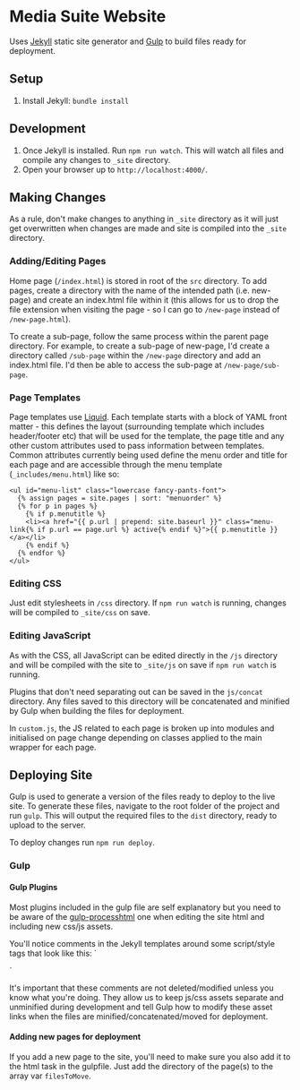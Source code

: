 # Media Suite Website

Uses [Jekyll](https://jekyllrb.com/) static site generator and [Gulp](http://gulpjs.com/) to build files ready for deployment.

## Setup

1. Install Jekyll: `bundle install`

## Development

1. Once Jekyll is installed.  Run `npm run watch`. This will watch all files and compile any changes to `_site` directory.
1. Open your browser up to `http://localhost:4000/`.

## Making Changes

As a rule, don't make changes to anything in `_site` directory as it will just get overwritten when changes are made and site is compiled into the `_site` directory.

### Adding/Editing Pages

Home page (`/index.html`) is stored in root of the `src` directory. To add pages, create a directory with the name of the intended path (i.e. new-page) and create an index.html file within it (this allows for us to drop the file extension when visiting the page - so I can go to `/new-page` instead of `/new-page.html`).

To create a sub-page, follow the same process within the parent page directory. For example, to create a sub-page of new-page, I'd create a directory called `/sub-page` within the `/new-page` directory and add an index.html file. I'd then be able to access the sub-page at `/new-page/sub-page`.

### Page Templates

Page templates use [Liquid](http://liquidmarkup.org/). Each template starts with a block of YAML front matter - this defines the layout (surrounding template which includes header/footer etc) that will be used for the template, the page title and any other custom attributes used to pass information between templates. Common attributes currently being used define the menu order and title for each page and are accessible through the menu template (`_includes/menu.html`) like so:
```
<ul id="menu-list" class="lowercase fancy-pants-font">
  {% assign pages = site.pages | sort: "menuorder" %}
  {% for p in pages %}
    {% if p.menutitle %}
    <li><a href="{{ p.url | prepend: site.baseurl }}" class="menu-link{% if p.url == page.url %} active{% endif %}">{{ p.menutitle }}</a></li>
    {% endif %}
  {% endfor %}
</ul>
```

### Editing CSS

Just edit stylesheets in `/css` directory. If `npm run watch` is running, changes will be compiled to `_site/css` on save.

### Editing JavaScript

As with the CSS, all JavaScript can be edited directly in the `/js` directory and will be compiled with the site to  `_site/js` on save if `npm run watch` is running.

Plugins that don't need separating out can be saved in the `js/concat` directory. Any files saved to this directory will be concatenated and minified by Gulp when building the files for deployment.

In `custom.js`, the JS related to each page is broken up into modules and initialised on page change depending on classes applied to the main wrapper for each page.

## Deploying Site

Gulp is used to generate a version of the files ready to deploy to the live site. To generate these files, navigate to the root folder of the project and run `gulp`. This will output the required files to the `dist` directory, ready to upload to the server.

To deploy changes run `npm run deploy`.

### Gulp

#### Gulp Plugins

Most plugins included in the gulp file are self explanatory but you need to be aware of the [gulp-processhtml](https://github.com/Wildhoney/gulp-processhtml) one when editing the site html and including new css/js assets.

You'll notice comments in the Jekyll templates around some script/style tags that look like this:
`<!-- build:remove -->
<link rel="stylesheet" href="{{ "/css/normalize.min.css" | prepend: site.baseurl }}">
<!-- /build -->`

It's important that these comments are not deleted/modified unless you know what you're doing. They allow us to keep js/css assets separate and unminified during development and tell Gulp how to modify these asset links when the files are minified/concatenated/moved for deployment.

#### Adding new pages for deployment

If you add a new page to the site, you'll need to make sure you also add it to the html task in the gulpfile. Just add the directory of the page(s) to the array var `filesToMove`.
